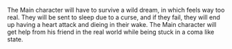 The Main character will have to survive a wild dream, in which feels way too real. They will be sent to sleep due to a curse, and if they fail, they will end up having a heart attack and dieing in their wake. The Main character will get help from his friend in the real world while being stuck in a coma like state.